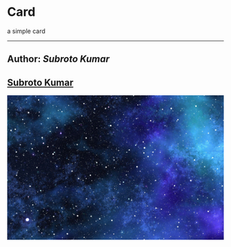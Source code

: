 # Card  
a simple card

--- 
## Author: _Subroto Kumar_  

[Subroto Kumar](https://fb.com/profile.php?id=100087891582825)  
---
![blue sky](./sky.jpg)
